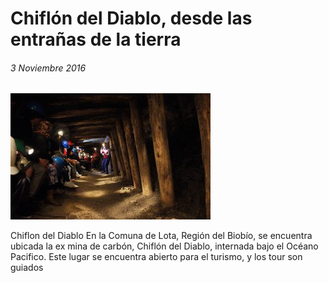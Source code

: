 # Chiflón del Diablo, desde las entrañas de la tierra

###### 3 Noviembre 2016

![Screenshot](img/chiflon.jpg)

Chiflon del Diablo En la Comuna de Lota, Región del Biobío, se encuentra ubicada la ex mina de carbón, Chiflón del Diablo, internada bajo el Océano Pacifico. Este lugar se encuentra abierto para el turismo, y los tour son guiados
